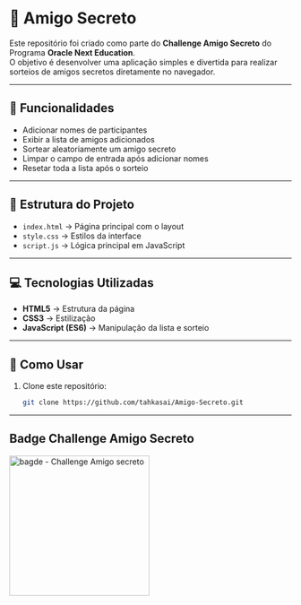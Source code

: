 # 🎁 Amigo Secreto  

Este repositório foi criado como parte do **Challenge Amigo Secreto** do Programa **Oracle Next Education**.  
O objetivo é desenvolver uma aplicação simples e divertida para realizar sorteios de amigos secretos diretamente no navegador.  

---

## 🚀 Funcionalidades  

- Adicionar nomes de participantes  
- Exibir a lista de amigos adicionados  
- Sortear aleatoriamente um amigo secreto  
- Limpar o campo de entrada após adicionar nomes  
- Resetar toda a lista após o sorteio  

---

## 📂 Estrutura do Projeto  

- `index.html` → Página principal com o layout  
- `style.css` → Estilos da interface  
- `script.js` → Lógica principal em JavaScript  

---

## 💻 Tecnologias Utilizadas  

- **HTML5** → Estrutura da página  
- **CSS3** → Estilização  
- **JavaScript (ES6)** → Manipulação da lista e sorteio  

---

## 📜 Como Usar  

1. Clone este repositório:  
   ```bash
   git clone https://github.com/tahkasai/Amigo-Secreto.git

---
## Badge Challenge Amigo Secreto
<img width="250" height="250" alt="bagde - Challenge Amigo secreto" src="https://github.com/user-attachments/assets/4a9ebf19-ed42-48b6-a791-bed8cc5f2ec3" />

